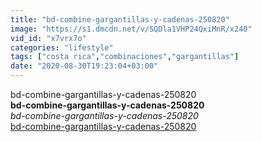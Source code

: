 ```yaml
---
title: "bd-combine-gargantillas-y-cadenas-250820"
image: "https://s1.dmcdn.net/v/SQDla1VHP24QxiMnR/x240"
vid_id: "x7vrx7o"
categories: "lifestyle"
tags: ["costa rica","combinaciones","gargantillas"]
date: "2020-08-30T19:23:04+03:00"
---
```

bd-combine-gargantillas-y-cadenas-250820<br><b>bd-combine-gargantillas-y-cadenas-250820</b><br> <i>bd-combine-gargantillas-y-cadenas-250820</i><br> <u>bd-combine-gargantillas-y-cadenas-250820</u>
